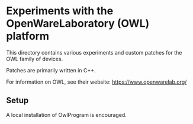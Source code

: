 # Experiments with the OpenWareLaboratory (OWL) platform

This directory contains various experiments and custom patches for the OWL family of devices.

Patches are primarily written in C++.

For information on OWL, see their website: https://www.openwarelab.org/

## Setup

A local installation of OwlProgram is encouraged.
